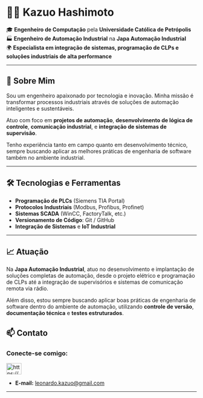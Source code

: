 # 👨‍💻 Kazuo Hashimoto

🎓 **Engenheiro de Computação** pela **Universidade Católica de Petrópolis**  
🏭 **Engenheiro de Automação Industrial** na **Japa Automação Industrial**  
🌍 **Especialista em integração de sistemas, programação de CLPs e soluções industriais de alta performance**

---

## 🚀 Sobre Mim

Sou um engenheiro apaixonado por tecnologia e inovação. Minha missão é transformar processos industriais através de soluções de automação inteligentes e sustentáveis.

Atuo com foco em **projetos de automação**, **desenvolvimento de lógica de controle**, **comunicação industrial**, e **integração de sistemas de supervisão**.

Tenho experiência tanto em campo quanto em desenvolvimento técnico, sempre buscando aplicar as melhores práticas de engenharia de software também no ambiente industrial.

---

## 🛠️ Tecnologias e Ferramentas

- **Programação de PLCs** (Siemens TIA Portal)
- **Protocolos Industriais** (Modbus, Profibus, Profinet)
- **Sistemas SCADA** (WinCC, FactoryTalk, etc.)
- **Versionamento de Código**: Git / GitHub
- **Integração de Sistemas** e **IoT Industrial**

---

## 📈 Atuação

Na **Japa Automação Industrial**, atuo no desenvolvimento e implantação de soluções completas de automação, desde o projeto elétrico e programação de CLPs até a integração de supervisórios e sistemas de comunicação remota via rádio.

Além disso, estou sempre buscando aplicar boas práticas de engenharia de software dentro do ambiente de automação, utilizando **controle de versão**, **documentação técnica** e **testes estruturados**.

## 📫 Contato

<h3 align="left">Conecte-se comigo:</h3>
<p align="left">
<a href="https://linkedin.com/in/https://www.linkedin.com/in/kazuo-hashimoto/" target="blank"><img align="center" src="https://raw.githubusercontent.com/rahuldkjain/github-profile-readme-generator/master/src/images/icons/Social/linked-in-alt.svg" alt="https://www.linkedin.com/in/kazuo-hashimoto/" height="30" width="40" /></a>
  
- **E-mail:** leonardo.kazuo@gmail.com  

---
